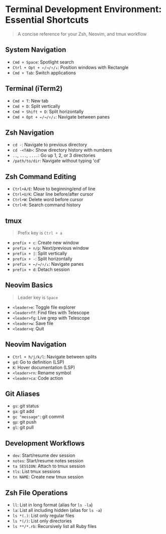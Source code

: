 # Terminal Development Environment: Essential Shortcuts

> A concise reference for your Zsh, Neovim, and tmux workflow

## System Navigation
- `Cmd + Space`: Spotlight search
- `Ctrl + Opt + ←/→/↑/↓`: Position windows with Rectangle
- `Cmd + Tab`: Switch applications

## Terminal (iTerm2)
- `Cmd + T`: New tab
- `Cmd + D`: Split vertically
- `Cmd + Shift + D`: Split horizontally
- `Cmd + Opt + ←/→/↑/↓`: Navigate between panes

## Zsh Navigation
- `cd -`: Navigate to previous directory
- `cd -<TAB>`: Show directory history with numbers
- `..`, `...`, `....`: Go up 1, 2, or 3 directories
- `/path/to/dir`: Navigate without typing 'cd'

## Zsh Command Editing
- `Ctrl+A/E`: Move to beginning/end of line
- `Ctrl+U/K`: Clear line before/after cursor
- `Ctrl+W`: Delete word before cursor
- `Ctrl+R`: Search command history

## tmux
> Prefix key is `Ctrl + a`
- `prefix + c`: Create new window
- `prefix + n/p`: Next/previous window
- `prefix + |`: Split vertically
- `prefix + -`: Split horizontally
- `prefix + ←/→/↑/↓`: Navigate panes
- `prefix + d`: Detach session

## Neovim Basics
> Leader key is `Space`
- `<leader>e`: Toggle file explorer
- `<leader>ff`: Find files with Telescope
- `<leader>fg`: Live grep with Telescope
- `<leader>w`: Save file
- `<leader>q`: Quit

## Neovim Navigation
- `Ctrl + h/j/k/l`: Navigate between splits
- `gd`: Go to definition (LSP)
- `K`: Hover documentation (LSP)
- `<leader>rn`: Rename symbol
- `<leader>ca`: Code action

## Git Aliases
- `gs`: git status
- `ga`: git add
- `gc "message"`: git commit
- `gp`: git push
- `gl`: git pull

## Development Workflows
- `dev`: Start/resume dev session
- `notes`: Start/resume notes session
- `ta SESSION`: Attach to tmux session
- `tls`: List tmux sessions
- `tn NAME`: Create new tmux session

## Zsh File Operations
- `ll`: List in long format (alias for `ls -la`)
- `la`: List all including hidden (alias for `ls -a`)
- `ls *(.)`: List only regular files
- `ls *(/)`: List only directories
- `ls **/*.rb`: Recursively list all Ruby files
